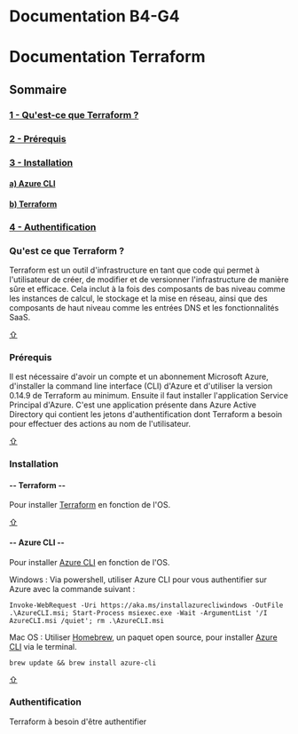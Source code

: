 # Documentation B4-G4

# Documentation Terraform

<div id='top'/>

## Sommaire
### [1 - Qu'est-ce que Terraform ?](#Terraform)
### [2 - Prérequis](Prérequis)
### [3 - Installation](Installation)
#### [a) Azure CLI](Azure-CLI)
#### [b) Terraform](Terraform-install)
### [4 - Authentification](Authentification)

<div id='Terraform'/>  

### Qu'est ce que Terraform ?

Terraform est un outil d'infrastructure en tant que code qui permet à l'utilisateur de créer, de modifier et de versionner l'infrastructure de manière sûre et efficace. Cela inclut à la fois des composants de bas niveau comme les instances de calcul, le stockage et la mise en réseau, ainsi que des composants de haut niveau comme les entrées DNS et les fonctionnalités SaaS.

[&#8679;](#top) 

<div id='Prérequis'/>

### Prérequis

Il est nécessaire d'avoir un compte et un abonnement Microsoft Azure, d'installer la command line interface (CLI) d'Azure et d'utiliser la version 0.14.9 de Terraform au minimum. Ensuite il faut installer l'application Service Principal d'Azure. C'est une application présente dans Azure Active Directory qui contient les jetons d'authentification dont Terraform a besoin pour effectuer des actions au nom de l'utilisateur. 

[&#8679;](#top) 

<div id='Installation'/>

### Installation

<div id='Terraform-install'/>

#### -- Terraform --

Pour installer [Terraform](https://docs.microsoft.com/fr-fr/azure/developer/terraform/quickstart-configure) en fonction de l'OS.

[&#8679;](#top) 

<div id='Azure-CLI'/>

#### -- Azure CLI --

Pour installer [Azure CLI](https://docs.microsoft.com/fr-fr/cli/azure/install-azure-cli) en fonction de l'OS. 

Windows :
Via powershell, utiliser Azure CLI pour vous authentifier sur Azure avec la commande suivant :

`Invoke-WebRequest -Uri https://aka.ms/installazurecliwindows -OutFile .\AzureCLI.msi; Start-Process msiexec.exe -Wait -ArgumentList '/I AzureCLI.msi /quiet'; rm .\AzureCLI.msi`

Mac OS :
Utiliser [Homebrew](https://brew.sh/), un paquet open source, pour installer [Azure CLI](https://formulae.brew.sh/formula/azure-cli) via le terminal.

`brew update && brew install azure-cli`

[&#8679;](#top) 

<div id='Authentification'/>

### Authentification

Terraform à besoin d'être authentifier 
